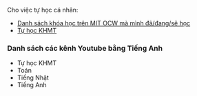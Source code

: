 Cho việc tự học cá nhân:

- [Danh sách khóa học trên MIT OCW mà mình đã/đang/sẽ học](viet/ocw-mit.md)
- [Tự học KHMT](khmt.md)

### Danh sách các kênh Youtube bằng Tiếng Anh

- Tự học KHMT
- Toán
- Tiếng Nhật
- Tiếng Anh